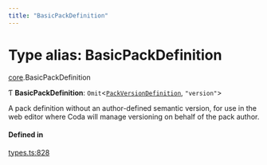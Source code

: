 ```yaml
---
title: "BasicPackDefinition"
---
```

# Type alias: BasicPackDefinition

[core](../modules/core.md).BasicPackDefinition

Ƭ **BasicPackDefinition**: `Omit`<[`PackVersionDefinition`](../interfaces/core.PackVersionDefinition.md), ``"version"``\>

A pack definition without an author-defined semantic version, for use in the web
editor where Coda will manage versioning on behalf of the pack author.

#### Defined in

[types.ts:828](https://github.com/coda/packs-sdk/blob/main/types.ts#L828)
